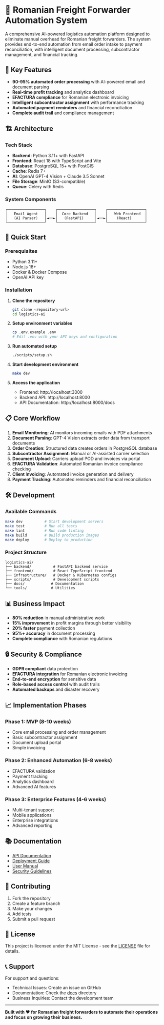 # 🚚 Romanian Freight Forwarder Automation System

A comprehensive AI-powered logistics automation platform designed to eliminate manual overhead for Romanian freight forwarders. The system provides end-to-end automation from email order intake to payment reconciliation, with intelligent document processing, subcontractor management, and financial tracking.

## 🎯 Key Features

- **90-95% automated order processing** with AI-powered email and document parsing
- **Real-time profit tracking** and analytics dashboard
- **EFACTURA compliance** for Romanian electronic invoicing
- **Intelligent subcontractor assignment** with performance tracking
- **Automated payment reminders** and financial reconciliation
- **Complete audit trail** and compliance management

## 🏗️ Architecture

### Tech Stack
- **Backend**: Python 3.11+ with FastAPI
- **Frontend**: React 18 with TypeScript and Vite
- **Database**: PostgreSQL 15+ with PostGIS
- **Cache**: Redis 7+
- **AI**: OpenAI GPT-4 Vision + Claude 3.5 Sonnet
- **File Storage**: MinIO (S3-compatible)
- **Queue**: Celery with Redis

### System Components
```
┌─────────────────┐    ┌─────────────────┐    ┌─────────────────┐
│   Email Agent   │    │  Core Backend   │    │   Web Frontend  │
│   (AI Parser)   │◄──►│   (FastAPI)     │◄──►│    (React)      │
└─────────────────┘    └─────────────────┘    └─────────────────┘
```

## 🚀 Quick Start

### Prerequisites
- Python 3.11+
- Node.js 18+
- Docker & Docker Compose
- OpenAI API key

### Installation

1. **Clone the repository**
   ```bash
   git clone <repository-url>
   cd logistics-ai
   ```

2. **Setup environment variables**
   ```bash
   cp .env.example .env
   # Edit .env with your API keys and configuration
   ```

3. **Run automated setup**
   ```bash
   ./scripts/setup.sh
   ```

4. **Start development environment**
   ```bash
   make dev
   ```

5. **Access the application**
   - Frontend: http://localhost:3000
   - Backend API: http://localhost:8000
   - API Documentation: http://localhost:8000/docs

## 📋 Core Workflow

1. **Email Monitoring**: AI monitors incoming emails with PDF attachments
2. **Document Parsing**: GPT-4 Vision extracts order data from transport documents
3. **Order Creation**: Structured data creates orders in PostgreSQL database
4. **Subcontractor Assignment**: Manual or AI-assisted carrier selection
5. **Document Upload**: Carriers upload POD and invoices via portal
6. **EFACTURA Validation**: Automated Romanian invoice compliance checking
7. **Client Invoicing**: Automated invoice generation and delivery
8. **Payment Tracking**: Automated reminders and financial reconciliation

## 🛠️ Development

### Available Commands
```bash
make dev          # Start development servers
make test         # Run all tests
make lint         # Run code linting
make build        # Build production images
make deploy       # Deploy to production
```

### Project Structure
```
logistics-ai/
├── backend/          # FastAPI backend service
├── frontend/         # React TypeScript frontend
├── infrastructure/   # Docker & Kubernetes configs
├── scripts/          # Development scripts
├── docs/            # Documentation
└── tools/           # Utilities
```

## 📊 Business Impact

- **80% reduction** in manual administrative work
- **15% improvement** in profit margins through better visibility
- **20% faster** payment collection
- **95%+ accuracy** in document processing
- **Complete compliance** with Romanian regulations

## 🔒 Security & Compliance

- **GDPR compliant** data protection
- **EFACTURA integration** for Romanian electronic invoicing
- **End-to-end encryption** for sensitive data
- **Role-based access control** with audit trails
- **Automated backups** and disaster recovery

## 📈 Implementation Phases

### Phase 1: MVP (8-10 weeks)
- Core email processing and order management
- Basic subcontractor assignment
- Document upload portal
- Simple invoicing

### Phase 2: Enhanced Automation (6-8 weeks)
- EFACTURA validation
- Payment tracking
- Analytics dashboard
- Advanced AI features

### Phase 3: Enterprise Features (4-6 weeks)
- Multi-tenant support
- Mobile applications
- Enterprise integrations
- Advanced reporting

## 📚 Documentation

- [API Documentation](docs/API.md)
- [Deployment Guide](docs/DEPLOYMENT.md)
- [User Manual](docs/USER_GUIDE.md)
- [Security Guidelines](docs/SECURITY.md)

## 🤝 Contributing

1. Fork the repository
2. Create a feature branch
3. Make your changes
4. Add tests
5. Submit a pull request

## 📄 License

This project is licensed under the MIT License - see the [LICENSE](LICENSE) file for details.

## 📞 Support

For support and questions:
- Technical Issues: Create an issue on GitHub
- Documentation: Check the [docs](docs/) directory
- Business Inquiries: Contact the development team

---

**Built with ❤️ for Romanian freight forwarders to automate their operations and focus on growing their business.** 